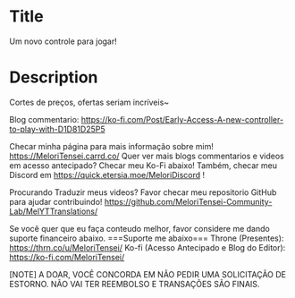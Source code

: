 # Title
Um novo controle para jogar!

# Description
Cortes de preços, ofertas seriam incríveis~

Blog commentario: https://ko-fi.com/Post/Early-Access-A-new-controller-to-play-with-D1D81D25P5

Checar minha página para mais informação sobre mim! https://MeloriTensei.carrd.co/
Quer ver mais blogs commentarios e videos em acesso antecipado? Checar meu Ko-Fi abaixo!
Também, checar meu Discord em https://quick.etersia.moe/MeloriDiscord !

Procurando Traduzir meus videos? Favor checar meu repositorio GitHub para ajudar contribuindo!
https://github.com/MeloriTensei-Community-Lab/MelYTTranslations/

Se você quer que eu faça conteudo melhor, favor considere me dando suporte financeiro abaixo.
===Suporte me abaixo===
Throne (Presentes): https://thrn.co/u/MeloriTensei/
Ko-fi (Acesso Antecipado e Blog do Editor): https://ko-fi.com/MeloriTensei/

[NOTE]
A DOAR, VOCÊ CONCORDA EM NÃO PEDIR UMA SOLICITAÇÃO DE ESTORNO. NÃO VAI TER REEMBOLSO E TRANSAÇÕES SÃO FINAIS.